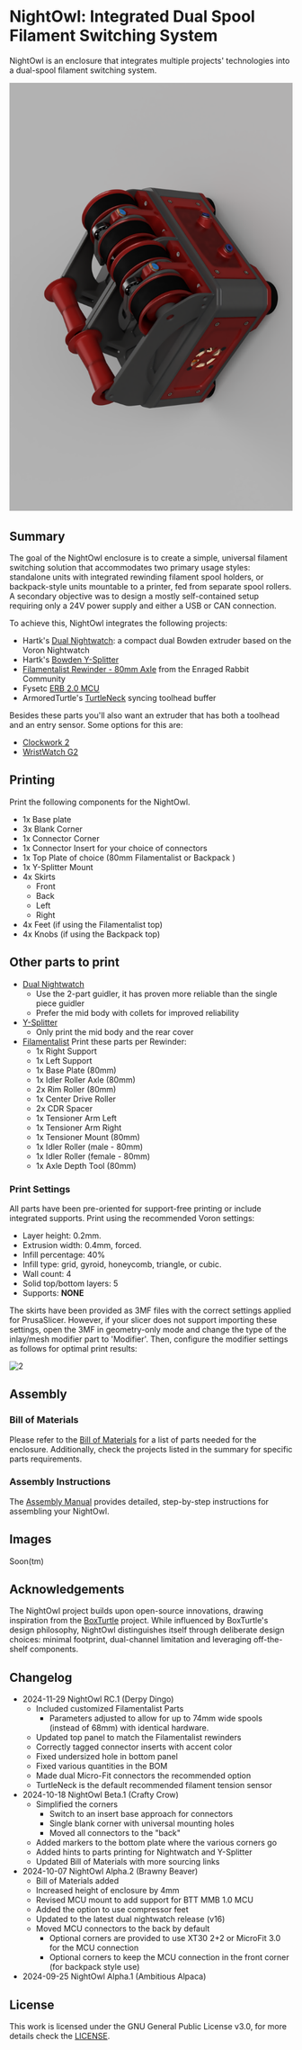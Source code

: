 # NightOwl: Integrated Dual Spool Filament Switching System

NightOwl is an enclosure that integrates multiple projects' technologies into a dual-spool filament switching system.

![1](./Images/nightowl-render.png)

## Summary

The goal of the NightOwl enclosure is to create a simple, universal filament switching solution that accommodates two primary usage styles: standalone units with integrated rewinding filament spool holders, or backpack-style units mountable to a printer, fed from separate spool rollers. A secondary objective was to design a mostly self-contained setup requiring only a 24V power supply and either a USB or CAN connection.

To achieve this, NightOwl integrates the following projects:

- Hartk's [Dual Nightwatch](https://github.com/hartk1213/MISC/tree/main/Voron%20Mods/Extruders/Dual_Nightwatch): a compact dual Bowden extruder based on the Voron Nightwatch
- Hartk's [Bowden Y-Splitter](https://github.com/hartk1213/MISC/tree/main/Voron%20Mods/Extruders/Dual_Nightwatch/STLs/Bowden_Y)
- [Filamentalist Rewinder - 80mm Axle](https://github.com/Enraged-Rabbit-Community/ERCF_v2/tree/master/Recommended_Options/Filamentalist_Rewinder) from the Enraged Rabbit Community
- Fysetc [ERB 2.0 MCU](https://github.com/FYSETC/FYSETC-ERB/tree/main/V2.0)
- ArmoredTurtle's [TurtleNeck](https://github.com/ArmoredTurtle/TurtleNeck) syncing toolhead buffer

Besides these parts you'll also want an extruder that has both a toolhead and an entry sensor. Some options for this are:

- [Clockwork 2](https://github.com/Enraged-Rabbit-Community/ERCF_v2/tree/master/Recommended_Options/Toolhead_Modifications/Stls)
- [WristWatch G2](https://github.com/bythorsthunder/Voron_Mods/tree/main/Wristwatch_G2_Dual_Filament_Sensor/STLs)

## Printing

Print the following components for the NightOwl.

- 1x Base plate
- 3x Blank Corner
- 1x Connector Corner
- 1x Connector Insert for your choice of connectors
- 1x Top Plate of choice (80mm Filamentalist or Backpack )
- 1x Y-Splitter Mount
- 4x Skirts
  - Front
  - Back
  - Left
  - Right
- 4x Feet (if using the Filamentalist top)
- 4x Knobs (if using the Backpack top)

## Other parts to print

- [Dual Nightwatch](https://github.com/hartk1213/MISC/tree/main/Voron%20Mods/Extruders/Dual_Nightwatch/STLs/Dual_Nightwatch)
  - Use the 2-part guidler, it has proven more reliable than the single piece guidler
  - Prefer the mid body with collets for improved reliability
- [Y-Splitter](https://github.com/hartk1213/MISC/tree/main/Voron%20Mods/Extruders/Dual_Nightwatch/STLs/Bowden_Y)
  - Only print the mid body and the rear cover
- [Filamentalist](https://github.com/Enraged-Rabbit-Community/ERCF_v2/tree/master/Recommended_Options/Filamentalist_Rewinder)
  Print these parts per Rewinder:
  - 1x Right Support
  - 1x Left Support
  - 1x Base Plate (80mm)
  - 1x Idler Roller Axle (80mm)
  - 2x Rim Roller (80mm)
  - 1x Center Drive Roller
  - 2x CDR Spacer
  - 1x Tensioner Arm Left
  - 1x Tensioner Arm Right
  - 1x Tensioner Mount (80mm)
  - 1x Idler Roller (male - 80mm)
  - 1x Idler Roller (female - 80mm)
  - 1x Axle Depth Tool (80mm)

### Print Settings

All parts have been pre-oriented for support-free printing or include integrated supports. Print using the recommended Voron settings:

- Layer height: 0.2mm.
- Extrusion width: 0.4mm, forced.
- Infill percentage: 40%
- Infill type: grid, gyroid, honeycomb, triangle, or cubic.
- Wall count: 4
- Solid top/bottom layers: 5
- Supports: **NONE**

The skirts have been provided as 3MF files with the correct settings applied for PrusaSlicer. However, if your slicer does not support importing these settings, open the 3MF in geometry-only mode and change the type of the inlay/mesh modifier part to 'Modifier'. Then, configure the modifier settings as follows for optimal print results:

![2](./Images/prusa-modifier-settings.png)

## Assembly

### Bill of Materials

Please refer to the [Bill of Materials](./BOM.md) for a list of parts needed for the enclosure. Additionally, check the projects listed in the summary for specific parts requirements.

### Assembly Instructions

The [Assembly Manual](./Manual/Assembly%20Manual.pdf) provides detailed, step-by-step instructions for assembling your NightOwl.

## Images

Soon(tm)

## Acknowledgements

The NightOwl project builds upon open-source innovations, drawing inspiration from the [BoxTurtle](https://github.com/ArmoredTurtle) project. While influenced by BoxTurtle's design philosophy, NightOwl distinguishes itself through deliberate design choices: minimal footprint, dual-channel limitation and leveraging off-the-shelf components.

## Changelog

- 2024-11-29 NightOwl RC.1 (Derpy Dingo)
  - Included customized Filamentalist Parts
    - Parameters adjusted to allow for up to 74mm wide spools (instead of 68mm) with identical hardware.
  - Updated top panel to match the Filamentalist rewinders
  - Correctly tagged connector inserts with accent color
  - Fixed undersized hole in bottom panel
  - Fixed various quantities in the BOM
  - Made dual Micro-Fit connectors the recommended option
  - TurtleNeck is the default recommended filament tension sensor
- 2024-10-18 NightOwl Beta.1 (Crafty Crow)
  - Simplified the corners
    - Switch to an insert base approach for connectors
    - Single blank corner with universal mounting holes
    - Moved all connectors to the "back"
  - Added markers to the bottom plate where the various corners go
  - Added hints to parts printing for Nightwatch and Y-Splitter
  - Updated Bill of Materials with more sourcing links
- 2024-10-07 NightOwl Alpha.2 (Brawny Beaver)
  - Bill of Materials added
  - Increased height of enclosure by 4mm
  - Revised MCU mount to add support for BTT MMB 1.0 MCU
  - Added the option to use compressor feet
  - Updated to the latest dual nightwatch release (v16)
  - Moved MCU connectors to the back by default
    - Optional corners are provided to use XT30 2+2 or MicroFit 3.0 for the MCU connection
    - Optional corners to keep the MCU connection in the front corner (for backpack style use)
- 2024-09-25 NightOwl Alpha.1 (Ambitious Alpaca)

## License

This work is licensed under the GNU General Public License v3.0, for more details check the [LICENSE](./LICENSE).
